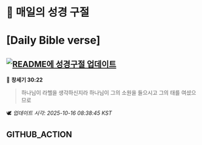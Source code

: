 # 🙏 매일의 성경 구절
# [Daily Bible verse]
## [![README에 성경구절 업데이트](https://github.com/DONGSUKA/first_test/actions/workflows/update-readme-bible.yml/badge.svg)](https://github.com/DONGSUKA/first_test/actions/workflows/update-readme-bible.yml)
<!-- START_BIBLE_VERSE -->
📖 **창세기 30:22**
> 하나님이 라헬을 생각하신지라 하나님이 그의 소원을 들으시고 그의 태를 여셨으므로

🕊️ _업데이트 시각: 2025-10-16 08:38:45 KST_
  <!-- END_BIBLE_VERSE -->
## GITHUB_ACTION
